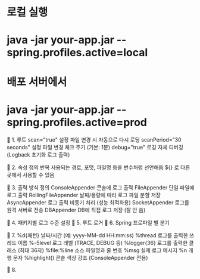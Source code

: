# 로컬 실행
#  java -jar your-app.jar --spring.profiles.active=local

# 배포 서버에서
# java -jar your-app.jar --spring.profiles.active=prod


📌 1. <configuration> 루트
scan="true"	설정 파일 변경 시 자동으로 다시 로딩
scanPeriod="30 seconds"	설정 파일 변경 체크 주기 (기본: 1분)
debug="true"	로깅 자체 디버깅 (Logback 초기화 로그 출력)

📌 2. <property> 속성 정의
반복 사용되는 경로, 포맷, 파일명 등을 변수처럼 선언해둠
${} 로 다른 곳에서 사용할 수 있음


📌 3. <appender> 출력 방식 정의
ConsoleAppender	콘솔에 로그 출력
FileAppender	단일 파일에 로그 출력
RollingFileAppender	날짜/용량에 따라 로그 파일 분할 저장
AsyncAppender	로그 출력 비동기 처리 (성능 최적화용)
SocketAppender	로그를 원격 서버로 전송
DBAppender	DB에 직접 로그 저장 (잘 안 씀)

📌 4. <logger> 패키지별 로그 수준 설정
📌 5. <root> 루트 로거
📌 6. <springProfile> Spring 프로파일 별 분기

📌 7. <encoder>
%d{패턴}	날짜/시간 (예: yyyy-MM-dd HH:mm:ss)
%thread	로그를 출력한 쓰레드 이름
%-5level	로그 레벨 (TRACE, DEBUG 등)
%logger{36}	로그를 출력한 클래스 (최대 36자)
%file:%line	소스 파일명과 줄 번호
%msg	실제 로그 메시지
%n	개행 문자
%highlight()	콘솔 색상 강조 (ConsoleAppender 전용)

📌 8. <turboFilter>
